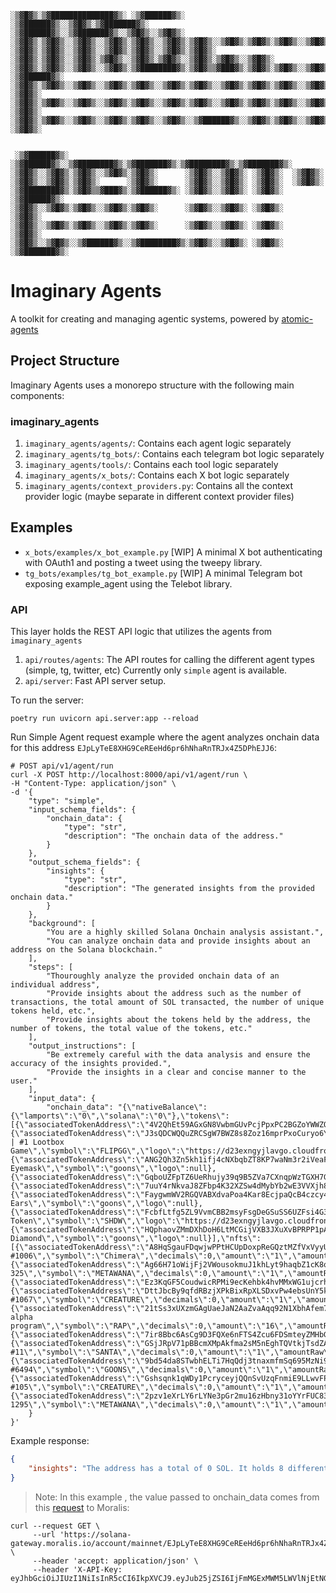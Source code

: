 ```
░▒▓█▓▒░▒▓██████████████▓▒░ ░▒▓██████▓▒░ ░▒▓██████▓▒░░▒▓█▓▒░▒▓███████▓▒░ ░▒▓██████▓▒░░▒▓███████▓▒░░▒▓█▓▒░░▒▓█▓▒░ 
░▒▓█▓▒░▒▓█▓▒░░▒▓█▓▒░░▒▓█▓▒░▒▓█▓▒░░▒▓█▓▒░▒▓█▓▒░░▒▓█▓▒░▒▓█▓▒░▒▓█▓▒░░▒▓█▓▒░▒▓█▓▒░░▒▓█▓▒░▒▓█▓▒░░▒▓█▓▒░▒▓█▓▒░░▒▓█▓▒░ 
░▒▓█▓▒░▒▓█▓▒░░▒▓█▓▒░░▒▓█▓▒░▒▓█▓▒░░▒▓█▓▒░▒▓█▓▒░      ░▒▓█▓▒░▒▓█▓▒░░▒▓█▓▒░▒▓█▓▒░░▒▓█▓▒░▒▓█▓▒░░▒▓█▓▒░▒▓█▓▒░░▒▓█▓▒░ 
░▒▓█▓▒░▒▓█▓▒░░▒▓█▓▒░░▒▓█▓▒░▒▓████████▓▒░▒▓█▓▒▒▓███▓▒░▒▓█▓▒░▒▓█▓▒░░▒▓█▓▒░▒▓████████▓▒░▒▓███████▓▒░ ░▒▓██████▓▒░  
░▒▓█▓▒░▒▓█▓▒░░▒▓█▓▒░░▒▓█▓▒░▒▓█▓▒░░▒▓█▓▒░▒▓█▓▒░░▒▓█▓▒░▒▓█▓▒░▒▓█▓▒░░▒▓█▓▒░▒▓█▓▒░░▒▓█▓▒░▒▓█▓▒░░▒▓█▓▒░  ░▒▓█▓▒░     
░▒▓█▓▒░▒▓█▓▒░░▒▓█▓▒░░▒▓█▓▒░▒▓█▓▒░░▒▓█▓▒░▒▓█▓▒░░▒▓█▓▒░▒▓█▓▒░▒▓█▓▒░░▒▓█▓▒░▒▓█▓▒░░▒▓█▓▒░▒▓█▓▒░░▒▓█▓▒░  ░▒▓█▓▒░     
░▒▓█▓▒░▒▓█▓▒░░▒▓█▓▒░░▒▓█▓▒░▒▓█▓▒░░▒▓█▓▒░░▒▓██████▓▒░░▒▓█▓▒░▒▓█▓▒░░▒▓█▓▒░▒▓█▓▒░░▒▓█▓▒░▒▓█▓▒░░▒▓█▓▒░  ░▒▓█▓▒░     
                                                                                                                
                                                                                                                
 ░▒▓██████▓▒░ ░▒▓██████▓▒░░▒▓████████▓▒░▒▓███████▓▒░▒▓████████▓▒░▒▓███████▓▒░                                   
░▒▓█▓▒░░▒▓█▓▒░▒▓█▓▒░░▒▓█▓▒░▒▓█▓▒░      ░▒▓█▓▒░░▒▓█▓▒░ ░▒▓█▓▒░  ░▒▓█▓▒░                                          
░▒▓█▓▒░░▒▓█▓▒░▒▓█▓▒░      ░▒▓█▓▒░      ░▒▓█▓▒░░▒▓█▓▒░ ░▒▓█▓▒░  ░▒▓█▓▒░                                          
░▒▓████████▓▒░▒▓█▓▒▒▓███▓▒░▒▓██████▓▒░ ░▒▓█▓▒░░▒▓█▓▒░ ░▒▓█▓▒░   ░▒▓██████▓▒░                                    
░▒▓█▓▒░░▒▓█▓▒░▒▓█▓▒░░▒▓█▓▒░▒▓█▓▒░      ░▒▓█▓▒░░▒▓█▓▒░ ░▒▓█▓▒░         ░▒▓█▓▒░                                   
░▒▓█▓▒░░▒▓█▓▒░▒▓█▓▒░░▒▓█▓▒░▒▓█▓▒░      ░▒▓█▓▒░░▒▓█▓▒░ ░▒▓█▓▒░         ░▒▓█▓▒░                                   
░▒▓█▓▒░░▒▓█▓▒░░▒▓██████▓▒░░▒▓████████▓▒░▒▓█▓▒░░▒▓█▓▒░ ░▒▓█▓▒░  ░▒▓███████▓▒░                                    
```                                                                                                                   
# Imaginary Agents
                                                                                                                       

A toolkit for creating and managing agentic systems, powered by [atomic-agents](https://github.com/BrainBlend-AI/atomic-agents)

## Project Structure

Imaginary Agents uses a monorepo structure with the following main components:

### imaginary_agents

1. `imaginary_agents/agents/`: Contains each agent logic separately
2. `imaginary_agents/tg_bots/`: Contains each telegram bot logic separately
3. `imaginary_agents/tools/`: Contains each tool logic separately
4. `imaginary_agents/x_bots/`: Contains each X bot logic separately
5. `imaginary_agents/context_providers.py`: Contains all the context provider logic (maybe separate in different context provider files)

## Examples

- `x_bots/examples/x_bot_example.py` [WIP] A minimal X bot authenticating with OAuth1 and posting a tweet using the tweepy library.
- `tg_bots/examples/tg_bot_example.py` [WIP] A minimal Telegram bot exposing example_agent using the Telebot library.

### API

This layer holds the REST API logic that utilizes the agents from `imaginary_agents`

1. `api/routes/agents`: The API routes for calling the different agent types (simple, tg, twitter, etc) Currently only `simple` agent is available.
2. `api/server`: Fast API server setup.

To run the server:

`poetry run uvicorn api.server:app --reload`

Run Simple Agent request example where the agent analyzes onchain data for this address `EJpLyTeE8XHG9CeREeHd6pr6hNhaRnTRJx4Z5DPhEJJ6`:

```shell
# POST api/v1/agent/run
curl -X POST http://localhost:8000/api/v1/agent/run \
-H "Content-Type: application/json" \
-d '{
    "type": "simple",
    "input_schema_fields": {
        "onchain_data": {
            "type": "str",
            "description": "The onchain data of the address."
        }
    },
    "output_schema_fields": {
        "insights": {
            "type": "str",
            "description": "The generated insights from the provided onchain data."
        }
    },
    "background": [
        "You are a highly skilled Solana Onchain analysis assistant.",
        "You can analyze onchain data and provide insights about an address on the Solana blockchain."
    ],
    "steps": [
        "Thouroughly analyze the provided onchain data of an individual address",
        "Provide insights about the address such as the number of transactions, the total amount of SOL transacted, the number of unique tokens held, etc.",
        "Provide insights about the tokens held by the address, the number of tokens, the total value of the tokens, etc."
    ],
    "output_instructions": [
        "Be extremely careful with the data analysis and ensure the accuracy of the insights provided.",
        "Provide the insights in a clear and concise manner to the user."
    ],
    "input_data": {
        "onchain_data": "{\"nativeBalance\":{\"lamports\":\"0\",\"solana\":\"0\"},\"tokens\":[{\"associatedTokenAddress\":\"4V2QhEt59AGxGN8VwbmGUvPcjPpxPC2BGZoYWWZQppRi\",\"mint\":\"Doggoyb1uHFJGFdHhJf8FKEBUMv58qo98CisWgeD7Ftk\",\"amountRaw\":\"25700670593\",\"amount\":\"257006.70593\",\"decimals\":5,\"name\":\"DOGGO\",\"symbol\":\"DOGGO\",\"logo\":\"https://d23exngyjlavgo.cloudfront.net/solana_Doggoyb1uHFJGFdHhJf8FKEBUMv58qo98CisWgeD7Ftk\"},{\"associatedTokenAddress\":\"J3sQDCWQQuZRCSgW7BWZ8s8Zoz16mprPxoCuryo6YXUX\",\"mint\":\"VVWAy5U2KFd1p8AdchjUxqaJbZPBeP5vUQRZtAy8hyc\",\"amountRaw\":\"7777000000000\",\"amount\":\"7777\",\"decimals\":9,\"name\":\"Flip.gg | #1 Lootbox Game\",\"symbol\":\"FLIPGG\",\"logo\":\"https://d23exngyjlavgo.cloudfront.net/solana_VVWAy5U2KFd1p8AdchjUxqaJbZPBeP5vUQRZtAy8hyc\"},{\"associatedTokenAddress\":\"ANG2Qh3Zn5kh1ifj4cNXbqbZT8KP7waNm3r2iVeaFwMF\",\"mint\":\"HsQ9h5Hq3h4W2ez7EHmVp4XToJYbwFFSTBKdfutHxpsk\",\"amountRaw\":\"1\",\"amount\":\"1\",\"decimals\":0,\"name\":\"Cets Eyemask\",\"symbol\":\"goons\",\"logo\":null},{\"associatedTokenAddress\":\"GqboUZFpTZ6UeRhujy39q9B5ZVa7CXnqpWzTGXH7GuVg\",\"mint\":\"7SZUnH7H9KptyJkUhJ5L4Kee5fFAbqVgCHvt7B6wg4Xc\",\"amountRaw\":\"24061600000\",\"amount\":\"240616\",\"decimals\":5,\"name\":\"TheSolanDAO\",\"symbol\":\"SDO\",\"logo\":\"https://d23exngyjlavgo.cloudfront.net/solana_7SZUnH7H9KptyJkUhJ5L4Kee5fFAbqVgCHvt7B6wg4Xc\"},{\"associatedTokenAddress\":\"7uuY4rNkvaJ8ZFbp4K32XZSw4dMybYb2wE3VVXjh8WXC\",\"mint\":\"5BLVGCJLYDL4UEC7dye3c7BeAtam7s2gEnHxW2JpEgwC\",\"amountRaw\":\"1\",\"amount\":\"1\",\"decimals\":0,\"name\":\"Diamond\",\"symbol\":\"goons\",\"logo\":null},{\"associatedTokenAddress\":\"FaygwmWV2RGQVABXdvaPoa4Kar8EcjpaQcB4czcy4pUJ\",\"mint\":\"EL4YBAq2vnh2oQe454x64f4WJGxrywtUtxhJpv4cx2ks\",\"amountRaw\":\"2\",\"amount\":\"2\",\"decimals\":0,\"name\":\"Cets Ears\",\"symbol\":\"goons\",\"logo\":null},{\"associatedTokenAddress\":\"FcbfLtfg5ZL9VvmCBB2msyFsgDeGSuSS6UZFsi4G3Rhr\",\"mint\":\"SHDWyBxihqiCj6YekG2GUr7wqKLeLAMK1gHZck9pL6y\",\"amountRaw\":\"5155\",\"amount\":\"0.000005155\",\"decimals\":9,\"name\":\"Shadow Token\",\"symbol\":\"SHDW\",\"logo\":\"https://d23exngyjlavgo.cloudfront.net/solana_SHDWyBxihqiCj6YekG2GUr7wqKLeLAMK1gHZck9pL6y\"},{\"associatedTokenAddress\":\"HQphaovZMmDXhDoH6LtMCGijVXB3JXuXvBPRPP1pAJSd\",\"mint\":\"5yvYnJZC6oCQXJ5w5AQxw2uC4VEdsjwk8rvwdqZ9uwAg\",\"amountRaw\":\"1\",\"amount\":\"1\",\"decimals\":0,\"name\":\"Stay Diamond\",\"symbol\":\"goons\",\"logo\":null}],\"nfts\":[{\"associatedTokenAddress\":\"A8HqSgauFDqwjwPPtHCUpDoxpReGQztMZfVxVyyUkCWB\",\"mint\":\"5K74vmkAPbcQv7p3iZXFYdYhWpZB7kmZ89kEpQL3GdtZ\",\"name\":\"Arakne #1006\",\"symbol\":\"Chimera\",\"decimals\":0,\"amount\":\"1\",\"amountRaw\":\"1\"},{\"associatedTokenAddress\":\"Ag66H71oWijFj2VWousokmuJ1khLyt9haqbZ1cK8qfaT\",\"mint\":\"3QoQDmfAzRmPn85Mdr3YefzqWbhduhnwgQsPfgsJSBmW\",\"name\":\"Nug 325\",\"symbol\":\"METAWANA\",\"decimals\":0,\"amount\":\"1\",\"amountRaw\":\"1\"},{\"associatedTokenAddress\":\"Ez3KqGF5CoudwicRPMi9ecKehbk4hvMMxWG1ujcrhpt7\",\"mint\":\"5JCbscpbomhDi6pyBP2Fd9Xic9cddPb83SYKwbJ6zRD3\",\"name\":\"burtunt\",\"symbol\":\"POWR\",\"decimals\":0,\"amount\":\"1\",\"amountRaw\":\"1\"},{\"associatedTokenAddress\":\"DttJbcBy9qfdRBzjXPkBixRpXLSDxvPw4ebsUnY5k9s8\",\"mint\":\"F4Ro2FyGRzSQGefzCr7yRPjLrshv2qt4eGzRACoPjLxa\",\"name\":\"Cerberus #1067\",\"symbol\":\"CREATURE\",\"decimals\":0,\"amount\":\"1\",\"amountRaw\":\"1\"},{\"associatedTokenAddress\":\"21tSs3xUXzmGAgUaeJaN2AaZvaAqq92N1XbhAfem7z5R\",\"mint\":\"HqpsEeh6C3AJoDGrPJHQUUhaRSQFhoJHx1Fmf9SQZmZX\",\"name\":\"Rауdium аlрhа рrоgrаm\",\"symbol\":\"RAP\",\"decimals\":0,\"amount\":\"16\",\"amountRaw\":\"16\"},{\"associatedTokenAddress\":\"7ir8Bbc6AsCg9D3FQXe6nFTS4Zcu6FDSmteyZMHbGdRe\",\"mint\":\"7t9N9oA234YQTTqpSFCBW9dm8FFfY4cqVkSADXQPJioc\",\"name\":\"tarod\",\"symbol\":\"POWR\",\"decimals\":0,\"amount\":\"1\",\"amountRaw\":\"1\"},{\"associatedTokenAddress\":\"GSjJRpV71pBBcmXMpAkfma2sM5nEghTQVtkjTsdZA5po\",\"mint\":\"2PTJ4owuFMtKcNSZUvXsUBzqqFcao3x8zi3rkrhjn4Pb\",\"name\":\"Santa #11\",\"symbol\":\"SANTA\",\"decimals\":0,\"amount\":\"1\",\"amountRaw\":\"1\"},{\"associatedTokenAddress\":\"9bd54da8STwbhELTi7HqQdj3tnaxmfmSq695MzNi94yi\",\"mint\":\"BkaFvbSf8s7ZLoE3QoYa328No1FEz3D7Yzy38bvtMhdn\",\"name\":\"Evopill #6494\",\"symbol\":\"GOONS\",\"decimals\":0,\"amount\":\"1\",\"amountRaw\":\"1\"},{\"associatedTokenAddress\":\"Gshsqnk1qWDy1PcryceyjQQnSvUzqFnmiE9LLwvFPZdx\",\"mint\":\"5E56nvwdbFSyT52Wp4Kw3FBHpxdh5szVpvS8ASUX7nn8\",\"name\":\"Centaur #105\",\"symbol\":\"CREATURE\",\"decimals\":0,\"amount\":\"1\",\"amountRaw\":\"1\"},{\"associatedTokenAddress\":\"2pzv1eXrLY6rLYNe3pGr2mu16zHbny31oYYrFUC8368G\",\"mint\":\"88xKwCgkhNZkSbEZYH95VkZYkRHQJqq9A2J6aHq6PTB5\",\"name\":\"Nug 1295\",\"symbol\":\"METAWANA\",\"decimals\":0,\"amount\":\"1\",\"amountRaw\":\"1\"}]}"
    }
}'
```
Example response:

```json
{
    "insights": "The address has a total of 0 SOL. It holds 8 different tokens and 10 different NFTs. The tokens held by the address are DOGGO (257006.70593), FLIPGG (7777), Cets Eyemask (1), TheSolanDAO (240616), Diamond (1), Cets Ears (2), Shadow Token (0.000005155), and Stay Diamond (1). The NFTs held by the address are Arakne #1006 (1), Nug 325 (1), burtunt (1), Cerberus #1067 (1), Rаudium аlрhа рrоgrаm (16), tarod (1), Santa #11 (1), Evopill #6494 (1), Centaur #105 (1), and Nug 1295 (1)."
}
```

> Note: In this example , the value passed to onchain_data comes from this [request](https://docs.moralis.com/web3-data-api/solana/reference/get-sol-portfolio?network=mainnet&address=EJpLyTeE8XHG9CeREeHd6pr6hNhaRnTRJx4Z5DPhEJJ6) to Moralis:

```shell
curl --request GET \
     --url 'https://solana-gateway.moralis.io/account/mainnet/EJpLyTeE8XHG9CeREeHd6pr6hNhaRnTRJx4Z5DPhEJJ6/portfolio' \
     --header 'accept: application/json' \
     --header 'X-API-Key: eyJhbGciOiJIUzI1NiIsInR5cCI6IkpXVCJ9.eyJub25jZSI6IjFmMGExMWM5LWVlNjEtNGRmMC1hNmVhLTQxYWE4MjkzNDI5YiIsIm9yZ0lkIjoiNDMyMzMzIiwidXNlcklkIjoiNDQ0NzE1IiwidHlwZUlkIjoiOGNmMTgzZTItYjI5NC00YzM4LTljY2EtMmU1ZjlmMjJmOWI2IiwidHlwZSI6IlBST0pFQ1QiLCJpYXQiOjE3Mzk5MDgzMDksImV4cCI6NDg5NTY2ODMwOX0.ZZfYYJtzrrBYWcZ2Nyum7sKng4tuifPCAntmpJgYW10' 
```
